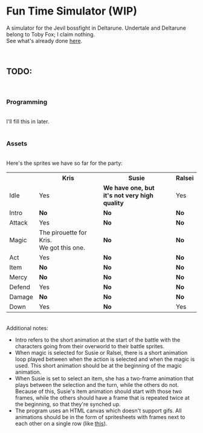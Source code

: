 # Fun Time Simulator (WIP)
A simulator for the Jevil bossfight in Deltarune. Undertale and Deltarune belong to Toby Fox; I claim nothing.<br>
See what's already done <a href="https://krlw890.github.io/jevil-simulator/Jevil's%20Fun%20Time.html">here</a>.

<br>

<h2>TODO:</h2><br>
<h3>Programming</h3><br>
I'll fill this in later.<br><br>

<h3>Assets</h3><br>
Here's the sprites we have so far for the party:<br>
<table><tbody>
 <tr>
  <th></th>
  <th>Kris</th>
  <th>Susie</th>
  <th>Ralsei</th>
 </tr>
 <tr>
  <td>Idle</td>
  <td>Yes</td>
  <td><strong>We have one, but<br>it's not very high quality</strong></td>
  <td>Yes</td>
 </tr>
 <tr>
  <td>Intro</td>
  <td><strong>No</strong></td>
  <td><strong>No</strong></td>
  <td><strong>No</strong></td>
 </tr>
 <tr>
  <td>Attack</td>
  <td>Yes</td>
  <td><strong>No</strong></td>
  <td><strong>No</strong></td>
 </tr>
 <tr>
  <td>Magic</td>
  <td>The pirouette for Kris.<br>We got this one.</td>
  <td><strong>No</strong></td>
  <td><strong>No</strong></td>
 </tr>
 <tr>
  <td>Act</td>
  <td>Yes</td>
  <td><strong>No</strong></td>
  <td><strong>No</strong></td>
 </tr>
 <tr>
  <td>Item</td>
  <td><strong>No</strong></td>
  <td><strong>No</strong></td>
  <td><strong>No</strong></td>
 </tr>
 <tr>
  <td>Mercy</td>
  <td><strong>No</strong></td>
  <td><strong>No</strong></td>
  <td><strong>No</strong></td>
 </tr>
 <tr>
  <td>Defend</td>
  <td>Yes</td>
  <td><strong>No</strong></td>
  <td><strong>No</strong></td>
 </tr>
 <tr>
  <td>Damage</td>
  <td><strong>No</strong></td>
  <td><strong>No</strong></td>
  <td><strong>No</strong></td>
 </tr>
 <tr>
  <td>Down</td>
  <td>Yes</td>
  <td><strong>No</strong></td>
  <td>Yes</td>
 </tr>
</tbody></table><br>
Additional notes:<br>
<ul>
<li>Intro refers to the short animation at the start of the battle with the characters going from their overworld to their battle sprites.
<li>When magic is selected for Susie or Ralsei, there is a short animation loop played between when the action is selected and when the magic is used. This short animation should be at the beginning of the magic animation.
<li>When Susie is set to select an item, she has a two-frame animation that plays between the selection and the turn, while the others do not. Because of this, Susie's item animation should start with those two frames, while the others should have a frame that is repeated twice at the beginning, so that they're synched up.
<li>The program uses an HTML canvas which doesn't support gifs. All animations should be in the form of spritesheets with frames next to each other on a single row (like <a href="https://github.com/KRLW890/jevil-simulator/blob/master/images/kris-idle.png">this</a>).



